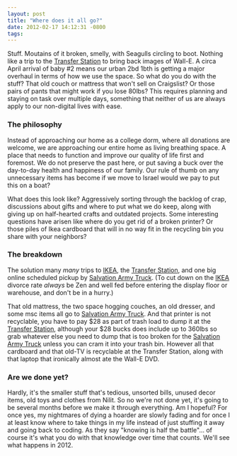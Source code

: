```yaml
--- 
layout: post
title: "Where does it all go?"
date: 2012-02-17 14:12:31 -0800
tags:
---
```

Stuff. Moutains of it broken, smelly, with Seagulls circling to boot. Nothing like a trip to the [Transfer Station](http://maps.google.com/maps/place?cid=12853880385128682418) to bring back images of Wall-E. A circa April arrival of baby #2 means our urban 2bd 1bth is getting a major overhaul in terms of how we use the space. So what do you do with the stuff? That old couch or mattress that won't sell on Craigslist? Or those pairs of pants that might work if you lose 80lbs? This requires planning and staying on task over multiple days, something that neither of us are always apply to our non-digital lives with ease.

### The philosophy ###
Instead of approaching our home as a college dorm, where all donations are welcome, we are approaching our entire home as living breathing space. A place that needs to function and improve our quality of life first and foremost. We do not preserve the past here, or put saving a buck over the day-to-day health and happiness of our family. Our rule of thumb on any unnecessary items has become if we move to Israel would we pay to put this on a boat?

What does this look like? Aggressively sorting through the backlog of crap, discussions about gifts and where to put what we do keep, along with giving up on half-hearted crafts and outdated projects. Some interesting questions have arisen like where do you get rid of a broken printer? Or those piles of Ikea cardboard that will in no way fit in the recycling bin you share with your neighbors?

### The breakdown ###
The solution many _many_ trips to [IKEA](http://ikea.com/us/en), the [Transfer Station](http://maps.google.com/maps/place?cid=12853880385128682418), and one big online scheduled pickup by [Salvation Army Truck](http://www.satruck.org/donate-goods). (To cut down on the [IKEA](http://ikea.com/us/en) divorce rate _always_ be Zen and well fed before entering the display floor or warehouse, and don't be in a hurry.)

That old mattress, the two space hogging couches, an old dresser, and some msc items all go to [Salvation Army Truck](http://www.satruck.org/donate-goods). And that printer is not recyclable, you have to pay $28 as part of trash load to dump it at the [Transfer Station](http://maps.google.com/maps/place?cid=12853880385128682418), although your $28 bucks does include up to 360lbs so grab whatever else you need to dump that is too broken for the [Salvation Army Truck](http://www.satruck.org/donate-goods) unless you can cram it into your trash bin. However all that cardboard and that old-TV is recyclable at the Transfer Station, along with that laptop that ironically almost ate the Wall-E DVD.

### Are we done yet? ###
Hardly, it's the smaller stuff that's tedious, unsorted bills, unused decor items, old toys and clothes from Nilit. So no we're not done yet, it's going to be several months before we make it through everything. Am I hopeful? For once yes, my nightmares of dying a hoarder are slowly fading and for once I at least know where to take things in my life instead of just stuffing it away and going back to coding. As they say "knowing is half the battle"... of course it's what you do with that knowledge over time that counts. We'll see what happens in 2012.



